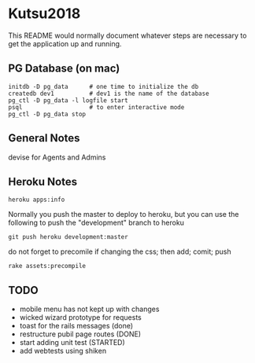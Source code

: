 # Kutsu2018

This README would normally document whatever steps are necessary to get the
application up and running.

## PG Database (on mac)

```
initdb -D pg_data      # one time to initialize the db
createdb dev1          # dev1 is the name of the database
pg_ctl -D pg_data -l logfile start
psql                   # to enter interactive mode
pg_ctl -D pg_data stop
```


## General Notes
devise for Agents and Admins

## Heroku Notes

```
heroku apps:info
```

Normally you push the master to deploy to heroku, but you can use
the following to push the "development" branch to heroku
```
git push heroku development:master
```

do not forget to precomile if changing the css; then add; comit; push
```
rake assets:precompile
```

## TODO
* mobile menu has not kept up with changes
* wicked wizard prototype for requests
* toast for the rails messages (done)
* restructure pubil page routes (DONE)
* start adding unit test (STARTED)
* add webtests using shiken
